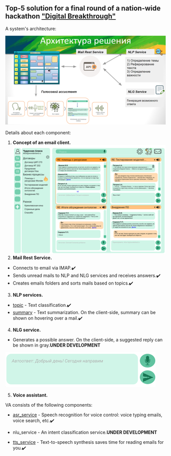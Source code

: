 ## Top-5 solution for a final round of a nation-wide hackathon ["Digital Breakthrough"](https://leadersofdigital.ru)

A system's architecture:

![](architecture.PNG)

Details about each component:

1. **Concept of an email client.**
  ![](client.png)
2. **Mail Rest Service.**
  - Connects to email via IMAP.:heavy_check_mark:
  - Sends unread mails to NLP and NLG services and receives answers.:heavy_check_mark:
  - Creates emails folders and sorts mails based on topics.:heavy_check_mark:
3. **NLP services.**
  - [topic](nlp_services/topic) - Text classification.:heavy_check_mark:
  - [summary](nlp_services/summary) - Text summarization. On the client-side, summary can be shown on hovering over a mail.:heavy_check_mark:
4. **NLG service.**
  - Generates a possible answer. On the client-side, a suggested reply can be shown in gray.**UNDER DEVELOPMENT**

  ![](suggest_reply.PNG)
  
5. **Voice assistant.**

  VA consists of the following components:
  - [asr_service](voice_assistant/asr_service) - Speech recognition for voice control: voice typing emails, voice search, etc.:heavy_check_mark:

  - nlu_service - An intent classification service.**UNDER DEVELOPMENT**

  - [tts_service](voice_assistant/tts_service) - Text-to-speech synthesis saves time for reading emails for you.:heavy_check_mark:
